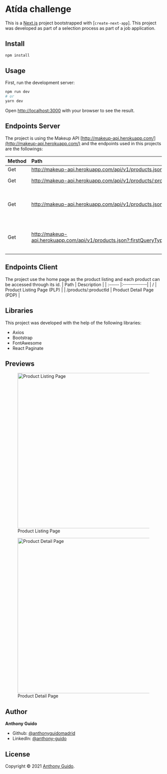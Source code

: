 # <h1>Atída challenge</h1>

This is a [Next.js](https://nextjs.org/) project bootstrapped with [`create-next-app`]. This project was developed as part of a selection process as part of a job application.

## Install

```sh
npm install
```

## Usage

First, run the development server:

```bash
npm run dev
# or
yarn dev
```

Open [http://localhost:3000](http://localhost:3000) with your browser to see the result.

## Endpoints Server

The project is using the Makeup API [http://makeup-api.herokuapp.com/](http://makeup-api.herokuapp.com/) and the endpoints used in this projects are the followings:

| Method | Path                                                                                                           | Description                                                             |
| :----- | :------------------------------------------------------------------------------------------------------------- | :---------------------------------------------------------------------- |
| Get    | http://makeup-api.herokuapp.com/api/v1/products.json                                                           | Get all products                                                        |
| Get    | http://makeup-api.herokuapp.com/api/v1/products/:productId.json                                                | Get a product with its ID                                               |
| Get    | http://makeup-api.herokuapp.com/api/v1/products.json?:queryType=:query                                         | Make a query with a specific parameter and data (see API documentation) |
| Get    | http://makeup-api.herokuapp.com/api/v1/products.json?:firstQueryType=:firstQuery&:secondQueryType=:secondQuery | Make a query with 2 parameters and datas (see API documentation)        |

## Endpoints Client

The project use the home page as the product listing and each product can be accessed through its id.
| Path | Description |
| :----- |:------------|
| / | Product Listing Page (PLP) |
| /products/:productId | Product Detail Page (PDP) |

## Libraries

This project was developed with the help of the following libraries:

- Axios
- Bootstrap
- FontAwesome
- React Paginate

## Previews

<figure>
<img src="https://anthonyguidodeveloper.com/documents/atida-preview-2.jpg" alt="Product Listing Page" width="500"/>
<figcaption>Product Listing Page</figcaption>
</figure>

<figure>
<img src="https://anthonyguidodeveloper.com/documents/atida-preview-1.jpg" alt="Product Detail Page" width="500"/>
<figcaption>Product Detail Page</figcaption>
</figure>

## Author

**Anthony Guido**

- Github: [@anthonyguidomadrid](https://github.com/anthonyguidomadrid/)
- LinkedIn: [@anthony-guido](https://www.linkedin.com/in/anthony-guido/)

## License

Copyright © 2021 [Anthony Guido](https://github.com/anthonyguidomadrid/).